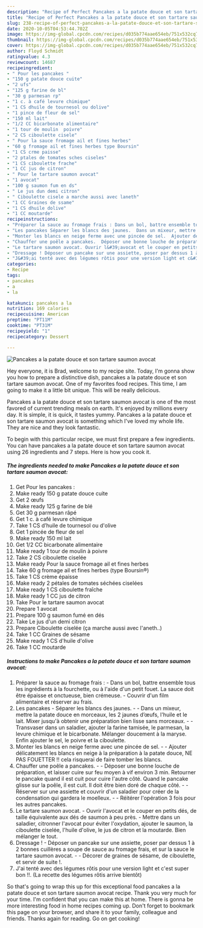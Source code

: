 ```yaml
---
description: "Recipe of Perfect Pancakes a la patate douce et son tartare saumon avocat"
title: "Recipe of Perfect Pancakes a la patate douce et son tartare saumon avocat"
slug: 238-recipe-of-perfect-pancakes-a-la-patate-douce-et-son-tartare-saumon-avocat
date: 2020-10-05T04:53:44.702Z
image: https://img-global.cpcdn.com/recipes/d035b774aae654eb/751x532cq70/pancakes-a-la-patate-douce-et-son-tartare-saumon-avocat-photo-principale-de-la-recette.jpg
thumbnail: https://img-global.cpcdn.com/recipes/d035b774aae654eb/751x532cq70/pancakes-a-la-patate-douce-et-son-tartare-saumon-avocat-photo-principale-de-la-recette.jpg
cover: https://img-global.cpcdn.com/recipes/d035b774aae654eb/751x532cq70/pancakes-a-la-patate-douce-et-son-tartare-saumon-avocat-photo-principale-de-la-recette.jpg
author: Floyd Schmidt
ratingvalue: 4.3
reviewcount: 14687
recipeingredient:
- " Pour les pancakes "
- "150 g patate douce cuite"
- "2 ufs"
- "125 g farine de bl"
- "30 g parmesan rp"
- "1 c. à café levure chimique"
- "1 CS dhuile de tournesol ou dolive"
- "1 pince de fleur de sel"
- "150 ml lait"
- "1/2 CC bicarbonate alimentaire"
- "1 tour de moulin  poivre"
- "2 CS ciboulette cisele"
- " Pour la sauce fromage ail et fines herbes"
- "60 g fromage ail et fines herbes type Boursin"
- "1 CS crme paisse"
- "2 ptales de tomates sches ciseles"
- "1 CS ciboulette frache"
- "1 CC jus de citron"
- " Pour le tartare saumon avocat"
- "1 avocat"
- "100 g saumon fum en ds"
- " Le jus dun demi citron"
- " Ciboulette cisele a marche aussi avec laneth"
- "1 CC Graines de ssame"
- "1 CS dhuile dolive"
- "1 CC moutarde"
recipeinstructions:
- "Préparer la sauce au fromage frais : Dans un bol, battre ensemble tous les ingrédients à la fourchette, ou à l&#39;aide d&#39;un petit fouet. La sauce doit être épaisse et onctueuse, bien crémeuse. Couvrir d&#39;un film alimentaire et réserver au frais."
- "Les pancakes Séparer les blancs des jaunes.  Dans un mixeur, mettre la patate douce en morceaux, les 2 jaunes d’œufs, l&#39;huile et le lait. Mixer jusqu&#39;à obtenir une préparation bien lisse sans morceaux.  Transvaser dans un saladier, ajouter la farine tamisée, le parmesan, la levure chimique et le bicarbonate. Mélanger doucement à la maryse. Enfin ajouter le sel, le poivre et la ciboulette."
- "Monter les blancs en neige ferme avec une pincée de sel.  Ajouter délicatement les blancs en neige à la préparation à la patate douce, NE PAS FOUETTER !! cela risquerai de faire tomber les blancs."
- "Chauffer une poêle a pancakes.  Déposer une bonne louche de préparation, et laisser cuire sur feu moyen à vif environ 3 min. Retourner le pancake quand il est cuit pour cuire l&#39;autre côté. Quand le pancake glisse sur la poêle, il est cuit. Il doit être bien doré de chaque côté.  Réserver sur une assiette et couvrir d&#39;un saladier pour créer de la condensation qui gardera le moelleux.  Réitérer l&#39;opération 3 fois pour les autres pancakes."
- "Le tartare saumon avocat. Ouvrir l&#39;avocat et le couper en petits dés, de taille équivalente aux dés de saumon à peu près.  Mettre dans un saladier, citronner l&#39;avocat pour éviter l&#39;oxydation, ajouter le saumon, la ciboulette ciselée, l&#39;huile d&#39;olive, le jus de citron et la moutarde. Bien mélanger le tout."
- "Dressage ! Déposer un pancake sur une assiette, poser par dessus 1 à 2 bonnes cuillères a soupe de sauce au fromage frais, et sur la sauce le tartare saumon avocat.  Décorer de graines de sésame, de ciboulette, et servir de suite !."
- "J&#39;ai tenté avec des légumes rôtis pour une version light et c&#39;est super bon !!. (La recette des légumes rôtis arrive bientôt)"
categories:
- Recipe
tags:
- pancakes
- a
- la

katakunci: pancakes a la 
nutrition: 169 calories
recipecuisine: American
preptime: "PT11M"
cooktime: "PT31M"
recipeyield: "1"
recipecategory: Dessert

---
```



![Pancakes a la patate douce et son tartare saumon avocat](https://img-global.cpcdn.com/recipes/d035b774aae654eb/751x532cq70/pancakes-a-la-patate-douce-et-son-tartare-saumon-avocat-photo-principale-de-la-recette.jpg)

Hey everyone, it is Brad, welcome to my recipe site. Today, I'm gonna show you how to prepare a distinctive dish, pancakes a la patate douce et son tartare saumon avocat. One of my favorites food recipes. This time, I am going to make it a little bit unique. This will be really delicious.



Pancakes a la patate douce et son tartare saumon avocat is one of the most favored of current trending meals on earth. It's enjoyed by millions every day. It is simple, it is quick, it tastes yummy. Pancakes a la patate douce et son tartare saumon avocat is something which I've loved my whole life. They are nice and they look fantastic.


To begin with this particular recipe, we must first prepare a few ingredients. You can have pancakes a la patate douce et son tartare saumon avocat using 26 ingredients and 7 steps. Here is how you cook it.

<!--inarticleads1-->

##### The ingredients needed to make Pancakes a la patate douce et son tartare saumon avocat:

1. Get  Pour les pancakes :
1. Make ready 150 g patate douce cuite
1. Get 2 œufs
1. Make ready 125 g farine de blé
1. Get 30 g parmesan râpé
1. Get 1 c. à café levure chimique
1. Take 1 CS d’huile de tournesol ou d&#39;olive
1. Get 1 pincée de fleur de sel
1. Make ready 150 ml lait
1. Get 1/2 CC bicarbonate alimentaire
1. Make ready 1 tour de moulin à poivre
1. Take 2 CS ciboulette ciselée
1. Make ready  Pour la sauce fromage ail et fines herbes
1. Take 60 g fromage ail et fines herbes (type Boursin®)
1. Take 1 CS crème épaisse
1. Make ready 2 pétales de tomates séchées ciselées
1. Make ready 1 CS ciboulette fraîche
1. Make ready 1 CC jus de citron
1. Take  Pour le tartare saumon avocat
1. Prepare 1 avocat
1. Prepare 100 g saumon fumé en dés
1. Take  Le jus d&#39;un demi citron
1. Prepare  Ciboulette ciselée (ça marche aussi avec l&#39;aneth..)
1. Take 1 CC Graines de sésame
1. Make ready 1 CS d&#39;huile d&#39;olive
1. Take 1 CC moutarde




<!--inarticleads2-->

##### Instructions to make Pancakes a la patate douce et son tartare saumon avocat:

1. Préparer la sauce au fromage frais : - Dans un bol, battre ensemble tous les ingrédients à la fourchette, ou à l&#39;aide d&#39;un petit fouet. La sauce doit être épaisse et onctueuse, bien crémeuse. - Couvrir d&#39;un film alimentaire et réserver au frais.
1. Les pancakes - Séparer les blancs des jaunes. -  - Dans un mixeur, mettre la patate douce en morceaux, les 2 jaunes d’œufs, l&#39;huile et le lait. Mixer jusqu&#39;à obtenir une préparation bien lisse sans morceaux. -  - Transvaser dans un saladier, ajouter la farine tamisée, le parmesan, la levure chimique et le bicarbonate. Mélanger doucement à la maryse. Enfin ajouter le sel, le poivre et la ciboulette.
1. Monter les blancs en neige ferme avec une pincée de sel. -  - Ajouter délicatement les blancs en neige à la préparation à la patate douce, NE PAS FOUETTER !! cela risquerai de faire tomber les blancs.
1. Chauffer une poêle a pancakes. -  - Déposer une bonne louche de préparation, et laisser cuire sur feu moyen à vif environ 3 min. Retourner le pancake quand il est cuit pour cuire l&#39;autre côté. Quand le pancake glisse sur la poêle, il est cuit. Il doit être bien doré de chaque côté. -  - Réserver sur une assiette et couvrir d&#39;un saladier pour créer de la condensation qui gardera le moelleux. -  - Réitérer l&#39;opération 3 fois pour les autres pancakes.
1. Le tartare saumon avocat. - Ouvrir l&#39;avocat et le couper en petits dés, de taille équivalente aux dés de saumon à peu près.  - Mettre dans un saladier, citronner l&#39;avocat pour éviter l&#39;oxydation, ajouter le saumon, la ciboulette ciselée, l&#39;huile d&#39;olive, le jus de citron et la moutarde. Bien mélanger le tout.
1. Dressage ! - Déposer un pancake sur une assiette, poser par dessus 1 à 2 bonnes cuillères a soupe de sauce au fromage frais, et sur la sauce le tartare saumon avocat. -  - Décorer de graines de sésame, de ciboulette, et servir de suite !.
1. J&#39;ai tenté avec des légumes rôtis pour une version light et c&#39;est super bon !!. (La recette des légumes rôtis arrive bientôt)




So that's going to wrap this up for this exceptional food pancakes a la patate douce et son tartare saumon avocat recipe. Thank you very much for your time. I'm confident that you can make this at home. There is gonna be more interesting food in home recipes coming up. Don't forget to bookmark this page on your browser, and share it to your family, colleague and friends. Thanks again for reading. Go on get cooking!
